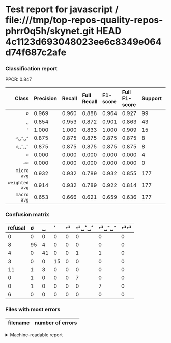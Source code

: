 # Test report for javascript / file:///tmp/top-repos-quality-repos-phrr0q5h/skynet.git HEAD 4c1123d693048023ee6c8349e064d74f687c2afe

### Classification report

PPCR: 0.847

| Class | Precision | Recall | Full Recall | F1-score | Full F1-score | Support | Full Support | PPCR |
|------:|:----------|:-------|:------------|:---------|:---------|:--------|:-------------|:-----|
| `∅` | 0.969| 0.960| 0.888| 0.964| 0.927| 99| 107| 0.925 |
| `␣` | 0.854| 0.953| 0.872| 0.901| 0.863| 43| 47| 0.915 |
| `'` | 1.000| 1.000| 0.833| 1.000| 0.909| 15| 18| 0.833 |
| `⏎␣⁺␣⁺` | 0.875| 0.875| 0.875| 0.875| 0.875| 8| 8| 1.000 |
| `⏎␣⁻␣⁻` | 0.875| 0.875| 0.875| 0.875| 0.875| 8| 8| 1.000 |
| `⏎` | 0.000| 0.000| 0.000| 0.000| 0.000| 4| 15| 0.267 |
| `⏎⏎` | 0.000| 0.000| 0.000| 0.000| 0.000| 0| 6| 0.000 |
| `micro avg` | 0.932| 0.932| 0.789| 0.932| 0.855| 177| 209| 0.847 |
| `weighted avg` | 0.914| 0.932| 0.789| 0.922| 0.814| 177| 209| 0.847 |
| `macro avg` | 0.653| 0.666| 0.621| 0.659| 0.636| 177| 209| 0.847 |

### Confusion matrix

|refusal|  ∅| ␣| '| ⏎| ⏎␣⁺␣⁺| ⏎␣⁻␣⁻| ⏎⏎| 
|:---|:---|:---|:---|:---|:---|:---|:---|
|0 |0 |0 |0 |0 |0 |0 |0 |
|8 |95 |4 |0 |0 |0 |0 |0 |
|4 |0 |41 |0 |0 |1 |1 |0 |
|3 |0 |0 |15 |0 |0 |0 |0 |
|11 |1 |3 |0 |0 |0 |0 |0 |
|0 |1 |0 |0 |0 |7 |0 |0 |
|0 |1 |0 |0 |0 |0 |7 |0 |
|6 |0 |0 |0 |0 |0 |0 |0 |

### Files with most errors

| filename | number of errors|
|:----:|:-----|

<details>
    <summary>Machine-readable report</summary>
```json
{
  "cl_report": {"\u0027": {"f1-score": 1.0, "precision": 1.0, "recall": 1.0, "support": 15}, "macro avg": {"f1-score": 0.6593665580250061, "precision": 0.6533649173955297, "recall": 0.6661549045269977, "support": 177}, "micro avg": {"f1-score": 0.9322033898305084, "precision": 0.9322033898305084, "recall": 0.9322033898305084, "support": 177}, "weighted avg": {"f1-score": 0.9222004872869537, "precision": 0.913551154925247, "recall": 0.9322033898305084, "support": 177}, "\u2205": {"f1-score": 0.964467005076142, "precision": 0.9693877551020408, "recall": 0.9595959595959596, "support": 99}, "\u23ce": {"f1-score": 0.0, "precision": 0.0, "recall": 0.0, "support": 4}, "\u23ce\u23ce": {"f1-score": 0.0, "precision": 0.0, "recall": 0.0, "support": 0}, "\u23ce\u2423\u207a\u2423\u207a": {"f1-score": 0.875, "precision": 0.875, "recall": 0.875, "support": 8}, "\u23ce\u2423\u207b\u2423\u207b": {"f1-score": 0.875, "precision": 0.875, "recall": 0.875, "support": 8}, "\u2423": {"f1-score": 0.9010989010989011, "precision": 0.8541666666666666, "recall": 0.9534883720930233, "support": 43}},
  "cl_report_full": {"\u0027": {"f1-score": 0.9090909090909091, "precision": 1.0, "recall": 0.8333333333333334, "support": 18}, "macro avg": {"f1-score": 0.6355825817314906, "precision": 0.6533649173955297, "recall": 0.6205034608792811, "support": 209}, "micro avg": {"f1-score": 0.8549222797927462, "precision": 0.9322033898305084, "recall": 0.7894736842105263, "support": 209}, "weighted avg": {"f1-score": 0.8138889431750479, "precision": 0.8414847996614914, "recall": 0.7894736842105263, "support": 209}, "\u2205": {"f1-score": 0.926829268292683, "precision": 0.9693877551020408, "recall": 0.8878504672897196, "support": 107}, "\u23ce": {"f1-score": 0.0, "precision": 0.0, "recall": 0.0, "support": 15}, "\u23ce\u23ce": {"f1-score": 0.0, "precision": 0.0, "recall": 0.0, "support": 6}, "\u23ce\u2423\u207a\u2423\u207a": {"f1-score": 0.875, "precision": 0.875, "recall": 0.875, "support": 8}, "\u23ce\u2423\u207b\u2423\u207b": {"f1-score": 0.875, "precision": 0.875, "recall": 0.875, "support": 8}, "\u2423": {"f1-score": 0.8631578947368421, "precision": 0.8541666666666666, "recall": 0.8723404255319149, "support": 47}},
  "ppcr": 0.84688995215311
}
```
</details>
